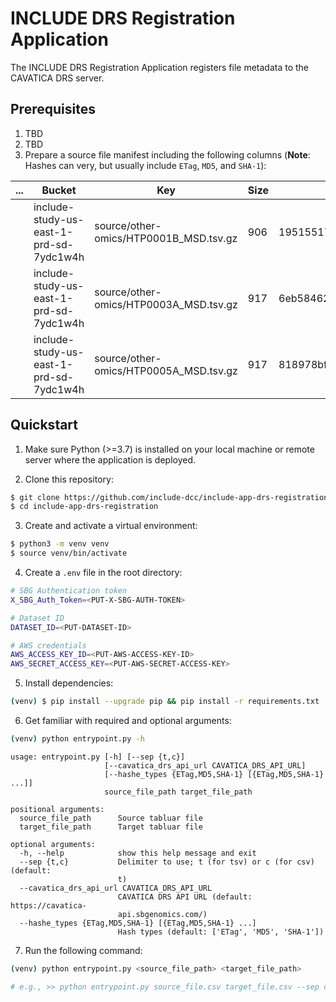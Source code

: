 # INCLUDE DRS Registration Application

The INCLUDE DRS Registration Application registers file metadata to the CAVATICA DRS server.

## Prerequisites

1. TBD
2. TBD
3. Prepare a source file manifest including the following columns (**Note**: Hashes can very, but usually include `ETag`, `MD5`, and `SHA-1`):

| ... | Bucket                                  | Key                                    | Size | ETag                             | ... |
| --- | --------------------------------------- | -------------------------------------- | ---- | -------------------------------- | --- |
|     | include-study-us-east-1-prd-sd-7ydc1w4h | source/other-omics/HTP0001B_MSD.tsv.gz | 906  | 19515517bfacc0b2ac2fc755b7c6440d |     |
|     | include-study-us-east-1-prd-sd-7ydc1w4h | source/other-omics/HTP0003A_MSD.tsv.gz | 917  | 6eb5846285c464762d074240b491171a |     |
|     | include-study-us-east-1-prd-sd-7ydc1w4h | source/other-omics/HTP0005A_MSD.tsv.gz | 917  | 818978bfa381a29ff772b4218ccd2b91 |     |

## Quickstart

1. Make sure Python (>=3.7) is installed on your local machine or remote server where the application is deployed.

2. Clone this repository:

```bash
$ git clone https://github.com/include-dcc/include-app-drs-registration.git
$ cd include-app-drs-registration
```

3. Create and activate a virtual environment:

```bash
$ python3 -m venv venv
$ source venv/bin/activate
```

4. Create a `.env` file in the root directory:

```bash
# SBG Authentication token
X_SBG_Auth_Token=<PUT-X-SBG-AUTH-TOKEN>

# Dataset ID
DATASET_ID=<PUT-DATASET-ID>

# AWS credentials
AWS_ACCESS_KEY_ID=<PUT-AWS-ACCESS-KEY-ID>
AWS_SECRET_ACCESS_KEY=<PUT-AWS-SECRET-ACCESS-KEY>
```

5. Install dependencies:

```bash
(venv) $ pip install --upgrade pip && pip install -r requirements.txt
```

6. Get familiar with required and optional arguments:

```bash
(venv) python entrypoint.py -h
```

```
usage: entrypoint.py [-h] [--sep {t,c}]
                     [--cavatica_drs_api_url CAVATICA_DRS_API_URL]
                     [--hashe_types {ETag,MD5,SHA-1} [{ETag,MD5,SHA-1} ...]]
                     source_file_path target_file_path

positional arguments:
  source_file_path      Source tabluar file
  target_file_path      Target tabluar file

optional arguments:
  -h, --help            show this help message and exit
  --sep {t,c}           Delimiter to use; t (for tsv) or c (for csv) (default:
                        t)
  --cavatica_drs_api_url CAVATICA_DRS_API_URL
                        CAVATICA DRS API URL (default: https://cavatica-
                        api.sbgenomics.com/)
  --hashe_types {ETag,MD5,SHA-1} [{ETag,MD5,SHA-1} ...]
                        Hash types (default: ['ETag', 'MD5', 'SHA-1'])
```

7. Run the following command:

```bash
(venv) python entrypoint.py <source_file_path> <target_file_path>

# e.g., >> python entrypoint.py source_file.csv target_file.csv --sep c --hashe_types ETag SHA-1
```

